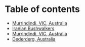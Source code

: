 # Table of contents

* [Murrindindi, VIC, Australia](README.md)
* [Iranian Bushwalkers](iranian-bushwalkers.md)
* [Murrindindi, VIC, Australia](murrindindi-vic-australia.md)
* [Dederderg, Australia](dederderg-australia.md)

